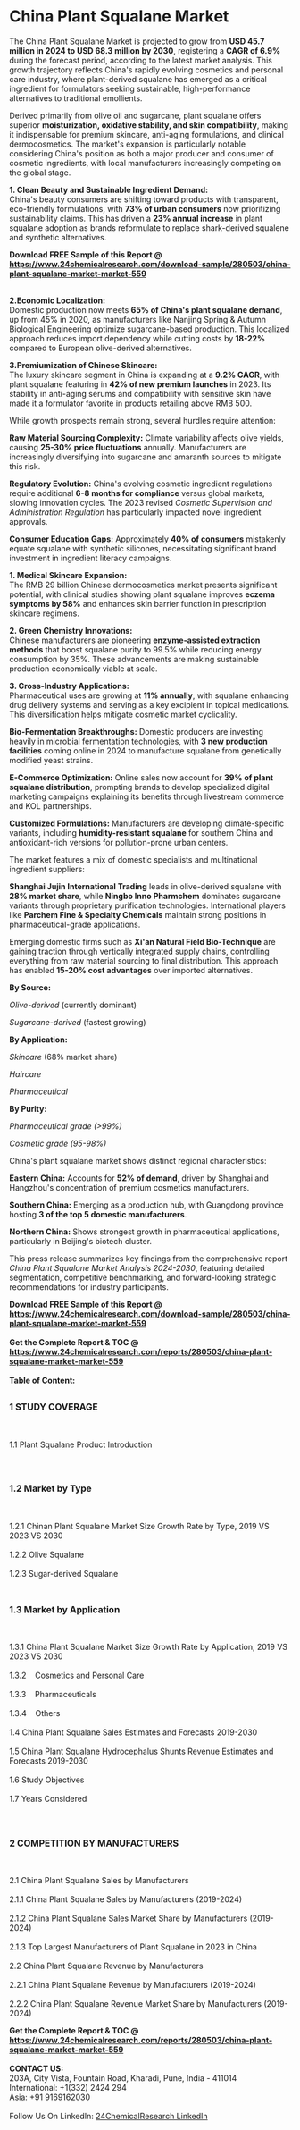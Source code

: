 <h1>China Plant Squalane Market</h1><p>The China Plant Squalane Market is projected to grow from <strong>USD 45.7 million in 2024 to USD 68.3 million by 2030</strong>, registering a <strong>CAGR of 6.9%</strong> during the forecast period, according to the latest market analysis. This growth trajectory reflects China's rapidly evolving cosmetics and personal care industry, where plant-derived squalane has emerged as a critical ingredient for formulators seeking sustainable, high-performance alternatives to traditional emollients.</p><p>Derived primarily from olive oil and sugarcane, plant squalane offers superior <strong>moisturization, oxidative stability, and skin compatibility</strong>, making it indispensable for premium skincare, anti-aging formulations, and clinical dermocosmetics. The market's expansion is particularly notable considering China's position as both a major producer and consumer of cosmetic ingredients, with local manufacturers increasingly competing on the global stage.</p><p><strong>1. Clean Beauty and Sustainable Ingredient Demand:</strong><br>
China's beauty consumers are shifting toward products with transparent, eco-friendly formulations, with <strong>73% of urban consumers</strong> now prioritizing sustainability claims. This has driven a <strong>23% annual increase</strong> in plant squalane adoption as brands reformulate to replace shark-derived squalene and synthetic alternatives.</p><div><b>Download FREE Sample of this Report @ 
            <a href="https://www.24chemicalresearch.com/download-sample/280503/china-plant-squalane-market-market-559">
            https://www.24chemicalresearch.com/download-sample/280503/china-plant-squalane-market-market-559</a></b></div><br><p><strong>2.Economic Localization:</strong><br>
Domestic production now meets <strong>65% of China's plant squalane demand</strong>, up from 45% in 2020, as manufacturers like Nanjing Spring &amp; Autumn Biological Engineering optimize sugarcane-based production. This localized approach reduces import dependency while cutting costs by <strong>18-22%</strong> compared to European olive-derived alternatives.</p><p><strong>3.Premiumization of Chinese Skincare:</strong><br>
The luxury skincare segment in China is expanding at a <strong>9.2% CAGR</strong>, with plant squalane featuring in <strong>42% of new premium launches</strong> in 2023. Its stability in anti-aging serums and compatibility with sensitive skin have made it a formulator favorite in products retailing above RMB 500.</p><p>While growth prospects remain strong, several hurdles require attention:</p><p><strong>Raw Material Sourcing Complexity:</strong> Climate variability affects olive yields, causing <strong>25-30% price fluctuations</strong> annually. Manufacturers are increasingly diversifying into sugarcane and amaranth sources to mitigate this risk.</p><p><strong>Regulatory Evolution:</strong> China's evolving cosmetic ingredient regulations require additional <strong>6-8 months for compliance</strong> versus global markets, slowing innovation cycles. The 2023 revised <em>Cosmetic Supervision and Administration Regulation</em> has particularly impacted novel ingredient approvals.</p><p><strong>Consumer Education Gaps:</strong> Approximately <strong>40% of consumers</strong> mistakenly equate squalane with synthetic silicones, necessitating significant brand investment in ingredient literacy campaigns.</p><p><strong>1. Medical Skincare Expansion:</strong><br>
The RMB 29 billion Chinese dermocosmetics market presents significant potential, with clinical studies showing plant squalane improves <strong>eczema symptoms by 58%</strong> and enhances skin barrier function in prescription skincare regimens.</p><p><strong>2. Green Chemistry Innovations:</strong><br>
Chinese manufacturers are pioneering <strong>enzyme-assisted extraction methods</strong> that boost squalane purity to 99.5% while reducing energy consumption by 35%. These advancements are making sustainable production economically viable at scale.</p><p><strong>3. Cross-Industry Applications:</strong><br>
Pharmaceutical uses are growing at <strong>11% annually</strong>, with squalane enhancing drug delivery systems and serving as a key excipient in topical medications. This diversification helps mitigate cosmetic market cyclicality.</p><p><strong>Bio-Fermentation Breakthroughs:</strong> Domestic producers are investing heavily in microbial fermentation technologies, with <strong>3 new production facilities</strong> coming online in 2024 to manufacture squalane from genetically modified yeast strains.</p><p><strong>E-Commerce Optimization:</strong> Online sales now account for <strong>39% of plant squalane distribution</strong>, prompting brands to develop specialized digital marketing campaigns explaining its benefits through livestream commerce and KOL partnerships.</p><p><strong>Customized Formulations:</strong> Manufacturers are developing climate-specific variants, including <strong>humidity-resistant squalane</strong> for southern China and antioxidant-rich versions for pollution-prone urban centers.</p><p>The market features a mix of domestic specialists and multinational ingredient suppliers:</p><p><strong>Shanghai Jujin International Trading</strong> leads in olive-derived squalane with <strong>28% market share</strong>, while <strong>Ningbo Inno Pharmchem</strong> dominates sugarcane variants through proprietary purification technologies. International players like <strong>Parchem Fine &amp; Specialty Chemicals</strong> maintain strong positions in pharmaceutical-grade applications.</p><p>Emerging domestic firms such as <strong>Xi'an Natural Field Bio-Technique</strong> are gaining traction through vertically integrated supply chains, controlling everything from raw material sourcing to final distribution. This approach has enabled <strong>15-20% cost advantages</strong> over imported alternatives.</p><p><strong>By Source:</strong></p><p><em>Olive-derived</em> (currently dominant)</p><p><em>Sugarcane-derived</em> (fastest growing)</p><p><strong>By Application:</strong></p><p><em>Skincare</em> (68% market share)</p><p><em>Haircare</em></p><p><em>Pharmaceutical</em></p><p><strong>By Purity:</strong></p><p><em>Pharmaceutical grade (&gt;99%)</em></p><p><em>Cosmetic grade (95-98%)</em></p><p>China's plant squalane market shows distinct regional characteristics:</p><p><strong>Eastern China:</strong> Accounts for <strong>52% of demand</strong>, driven by Shanghai and Hangzhou's concentration of premium cosmetics manufacturers.</p><p><strong>Southern China:</strong> Emerging as a production hub, with Guangdong province hosting <strong>3 of the top 5 domestic manufacturers</strong>.</p><p><strong>Northern China:</strong> Shows strongest growth in pharmaceutical applications, particularly in Beijing's biotech cluster.</p><p>This press release summarizes key findings from the comprehensive report <em>China Plant Squalane Market Analysis 2024-2030</em>, featuring detailed segmentation, competitive benchmarking, and forward-looking strategic recommendations for industry participants.</p><div><b>Download FREE Sample of this Report @ 
            <a href="https://www.24chemicalresearch.com/download-sample/280503/china-plant-squalane-market-market-559">
            https://www.24chemicalresearch.com/download-sample/280503/china-plant-squalane-market-market-559</a></b></div><br><div><b>Get the Complete Report & TOC @ 
            <a href="https://www.24chemicalresearch.com/reports/280503/china-plant-squalane-market-market-559">
            https://www.24chemicalresearch.com/reports/280503/china-plant-squalane-market-market-559</a></b></div><br>
            <b>Table of Content:</b><p><h2><span style="font-size:16px"><strong>1 STUDY COVERAGE</strong></span></h2><br />
<p>1.1 Plant Squalane Product Introduction</p><br />
<h2><span style="font-size:16px"><strong>1.2 Market by Type</strong></span></h2><br />
<p>1.2.1 Chinan Plant Squalane Market Size Growth Rate by Type, 2019 VS 2023 VS 2030<br /><br />
1.2.2 Olive Squalane&nbsp;&nbsp; &nbsp;<br /><br />
1.2.3 Sugar-derived Squalane<br /><br />
<h2><span style="font-size:16px"><strong>1.3 Market by Application</strong></span></h2><br />
<p>1.3.1 China Plant Squalane Market Size Growth Rate by Application, 2019 VS 2023 VS 2030<br /><br />
1.3.2&nbsp;&nbsp; &nbsp;Cosmetics and Personal Care<br /><br />
1.3.3&nbsp;&nbsp; &nbsp;Pharmaceuticals<br /><br />
1.3.4&nbsp;&nbsp; &nbsp;Others<br /><br />
1.4 China Plant Squalane Sales Estimates and Forecasts 2019-2030<br /><br />
1.5 China Plant Squalane Hydrocephalus Shunts Revenue Estimates and Forecasts 2019-2030<br /><br />
1.6 Study Objectives<br /><br />
1.7 Years Considered</p><br />
<h2><span style="font-size:16px"><strong>2 COMPETITION BY MANUFACTURERS</strong></span></h2><br />
<p>2.1 China Plant Squalane Sales by Manufacturers<br /><br />
2.1.1 China Plant Squalane Sales by Manufacturers (2019-2024)<br /><br />
2.1.2 China Plant Squalane Sales Market Share by Manufacturers (2019-2024)<br /><br />
2.1.3 Top Largest Manufacturers of Plant Squalane in 2023 in China<br /><br />
2.2 China Plant Squalane Revenue by Manufacturers<br /><br />
2.2.1 China Plant Squalane Revenue by Manufacturers (2019-2024)<br /><br />
2.2.2 China Plant Squalane Revenue Market Share by Manufacturers (2019-2024)<br </p><div><b>Get the Complete Report & TOC @ 
            <a href="https://www.24chemicalresearch.com/reports/280503/china-plant-squalane-market-market-559">
            https://www.24chemicalresearch.com/reports/280503/china-plant-squalane-market-market-559</a></b></div><br><b>CONTACT US:</b><br>
            203A, City Vista, Fountain Road, Kharadi, Pune, India - 411014<br>
            International: +1(332) 2424 294<br>
            Asia: +91 9169162030 <br><br>
            Follow Us On LinkedIn: <a href="https://www.linkedin.com/company/24chemicalresearch/">24ChemicalResearch LinkedIn</a>